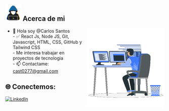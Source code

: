 ## <picture><img src = "https://github.com/0xAbdulKhalid/0xAbdulKhalid/raw/main/assets/mdImages/about_me.gif" width = 50px></picture> **Acerca de mi**

<img align="right" src="https://github.com/0xAbdulKhalid/0xAbdulKhalid/raw/main/assets/mdImages/Right_Side.gif" width = 250px>

- 👋 Hola soy @Carlos Santos<br> - ✅ React Js, Node JS, Git, Javascript, HTML, CSS, GitHub y Tailwind CSS<br> -  Me interesa trabajar en proyectos de tecnologia  <br> - 📫 Contactame: cast0277@gmail.com

## 🌐 Conectemos:
[![LinkedIn](https://img.shields.io/badge/LinkedIn-%230077B5.svg?logo=linkedin&logoColor=white)](https://www.linkedin.com/in/carlosalbertosantostadeo/) 
